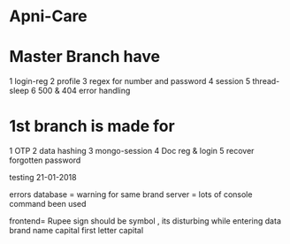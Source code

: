 # Apni-Care

# Master Branch have
1 login-reg
2 profile
3 regex for number and password
4 session
5 thread-sleep
6 500 & 404 error handling

# 1st branch is made for
1 OTP
2 data hashing
3 mongo-session
4 Doc reg & login
5 recover forgotten password

testing 21-01-2018

errors
database = warning for same brand
server =  lots of console command been used

frontend= Rupee sign should be symbol , its disturbing while entering data
            brand name capital
           first letter capital
